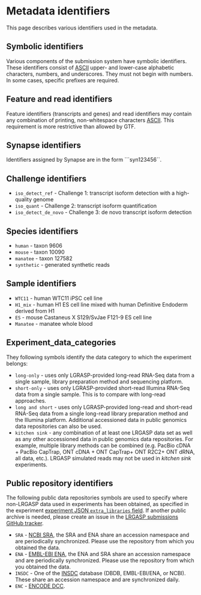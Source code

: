 # Metadata identifiers

This page describes various identifiers used in the metadata.

## Symbolic identifiers

Various components of the submission system have symbolic identifiers.  These identifiers consist of [ASCII](https://en.wikipedia.org/wiki/ASCII) upper- and lower-case alphabetic characters, numbers, and underscores.  They must not begin with numbers.  In some cases, specific prefixes are required.

## Feature and read identifiers

Feature identifiers (transcripts and genes) and read identifiers may contain any combination of printing, non-whitespace characters [ASCII](https://en.wikipedia.org/wiki/ASCII).  This requirement is more restrictive than allowed by GTF.

## Synapse identifiers

Identifiers assigned by Synapse are in the form ```syn123456``.

## Challenge identifiers

* ``iso_detect_ref`` - Challenge 1: transcript isoform detection with a high-quality genome
* ``iso_quant`` - Challenge 2: transcript isoform quantification
* ``iso_detect_de_novo`` - Challenge 3: de novo transcript isoform detection

## Species identifiers

* ``human`` - taxon 9606
* ``mouse`` - taxon 10090
* ``manatee`` - taxon 127582
* ``synthetic`` - generated synthetic reads

## Sample identifiers

* ``WTC11`` - human WTC11 iPSC cell line
* ``H1_mix`` - human H1 ES cell line mixed with human Definitive Endoderm derived from H1
* ``ES`` - mouse Castaneus X S129/SvJae F121-9 ES cell line
* ``Manatee`` - manatee whole blood

## Experiment_data_categories

They following symbols identify the data category to which the experiment belongs:

* ``long-only`` - uses only LGRASP-provided long-read RNA-Seq data from a single sample, library preparation method and sequencing platform.
* ``short-only`` - uses only LGRASP-provided short-read Illumina RNA-Seq data from a single sample. This is to compare with long-read  approaches.
* ``long and short`` - uses only LGRASP-provided long-read and short-read RNA-Seq data from a single long-read library preparation method and the Illumina platform. Additional accessioned data in public genomics data repositories can also be used.
* ``kitchen sink`` - any combination of at least one LRGASP data set as well as any other accessioned data in public genomics data repositories. For example, multiple library methods can be combined (e.g. PacBio cDNA + PacBio CapTrap, ONT cDNA + ONT CapTrap+ ONT R2C2+ ONT dRNA, all data, etc.).  LRGASP simulated reads may not be used in *kitchen sink* experiments.

## Public repository identifiers

The following public data repositories symbols are used to specify where non-LRGASP
data used in experiments has been obtained, as specified in the experiment
[experiment JSON ``extra_libraries`` field](metadata.md#experimentjson).
If another public archive is needed, please create an  issue in the
[LRGASP submissions GitHub tracker](https://github.com/LRGASP/lrgasp-submissions/issues).

* ``SRA`` - [NCBI SRA](https://www.ncbi.nlm.nih.gov/sra/), the SRA and ENA share an accession namespace and are periodically synchronized.  Please use the repository from which you obtained the data.
* ``ENA`` - [EMBL-EBI ENA](https://www.ebi.ac.uk/ena/), the ENA and SRA share an accession namespace and are periodically synchronized.  Please use the repository from which you obtained the data.
* ``INSDC`` - One of the [INSDC](http://www.insdc.org/) database (DBDB, EMBL-EBI/ENA, or NCBI).  These share an accession namespace and are synchronized daily.
* ``ENC`` - [ENCODE DCC](https://www.encodeproject.org/).

